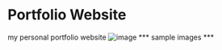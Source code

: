 # Portfolio Website

my personal portfolio website
![image](https://user-images.githubusercontent.com/58647480/207946763-9a5bb0c8-d48c-47a2-bdd7-69ed0cda2737.png)
*** sample images ***
